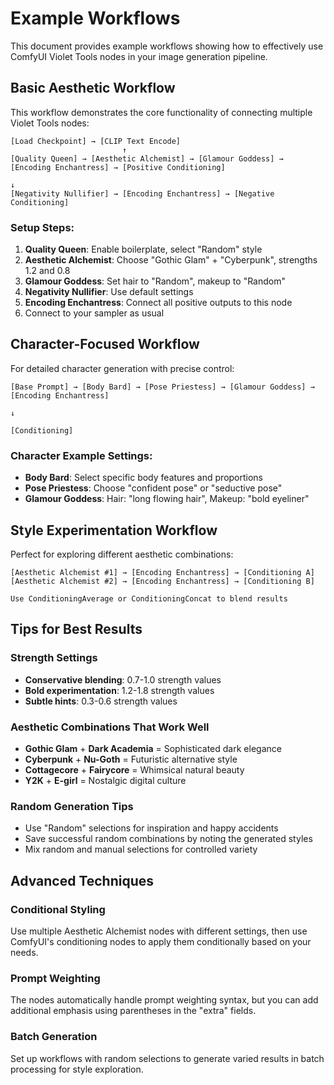 # Example Workflows

This document provides example workflows showing how to effectively use ComfyUI Violet Tools nodes in your image generation pipeline.

## Basic Aesthetic Workflow

This workflow demonstrates the core functionality of connecting multiple Violet Tools nodes:

```
[Load Checkpoint] → [CLIP Text Encode]
                         ↑
[Quality Queen] → [Aesthetic Alchemist] → [Glamour Goddess] → [Encoding Enchantress] → [Positive Conditioning]
                                                                        ↓
[Negativity Nullifier] → [Encoding Enchantress] → [Negative Conditioning]
```

### Setup Steps:
1. **Quality Queen**: Enable boilerplate, select "Random" style
2. **Aesthetic Alchemist**: Choose "Gothic Glam" + "Cyberpunk", strengths 1.2 and 0.8
3. **Glamour Goddess**: Set hair to "Random", makeup to "Random"
4. **Negativity Nullifier**: Use default settings
5. **Encoding Enchantress**: Connect all positive outputs to this node
6. Connect to your sampler as usual

## Character-Focused Workflow

For detailed character generation with precise control:

```
[Base Prompt] → [Body Bard] → [Pose Priestess] → [Glamour Goddess] → [Encoding Enchantress]
                                                                            ↓
                                                                    [Conditioning]
```

### Character Example Settings:
- **Body Bard**: Select specific body features and proportions
- **Pose Priestess**: Choose "confident pose" or "seductive pose"
- **Glamour Goddess**: Hair: "long flowing hair", Makeup: "bold eyeliner"

## Style Experimentation Workflow

Perfect for exploring different aesthetic combinations:

```
[Aesthetic Alchemist #1] → [Encoding Enchantress] → [Conditioning A]
[Aesthetic Alchemist #2] → [Encoding Enchantress] → [Conditioning B]

Use ConditioningAverage or ConditioningConcat to blend results
```

## Tips for Best Results

### Strength Settings
- **Conservative blending**: 0.7-1.0 strength values
- **Bold experimentation**: 1.2-1.8 strength values
- **Subtle hints**: 0.3-0.6 strength values

### Aesthetic Combinations That Work Well
- **Gothic Glam** + **Dark Academia** = Sophisticated dark elegance
- **Cyberpunk** + **Nu-Goth** = Futuristic alternative style
- **Cottagecore** + **Fairycore** = Whimsical natural beauty
- **Y2K** + **E-girl** = Nostalgic digital culture

### Random Generation Tips
- Use "Random" selections for inspiration and happy accidents
- Save successful random combinations by noting the generated styles
- Mix random and manual selections for controlled variety

## Advanced Techniques

### Conditional Styling
Use multiple Aesthetic Alchemist nodes with different settings, then use ComfyUI's conditioning nodes to apply them conditionally based on your needs.

### Prompt Weighting
The nodes automatically handle prompt weighting syntax, but you can add additional emphasis using parentheses in the "extra" fields.

### Batch Generation
Set up workflows with random selections to generate varied results in batch processing for style exploration.
